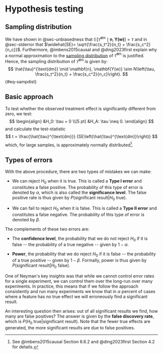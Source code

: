 # Hypothesis testing


## Sampling distribution

We have shown in @sec-unbiasedness that $\mathbb{E}\left[\hat{\tau}^{\text{dm}}\mid \mathbf{n}, \mathbf{Y(w)}\right]=\tau$ and in @sec-stderror that $\widehat{SE}= \sqrt{\frac{s_t^2}{n_t} + \frac{s_c^2}{n_c}}$. Furthermore, @imbens2015causal and @ding2023first explain why a normal approximation to the  [sampling distribution](stats_foundations.md#sampling-distribution) of $\hat{\tau}^{\text{dm}}$ is justified. Hence, the sampling distribution of $\hat{\tau}^{\text{dm}}$ is given by:
$$
\hat{\tau}^{\text{dm}} \mid \mathbf{n}, \mathbf{Y(w)} \sim N\left(\tau, \frac{s_t^2}{n_t} + \frac{s_c^2}{n_c}\right).
$${#eq-sampdist}

## Basic approach

To test whether the observed treatment effect is significantly different from zero, we test:
$$
\begin{align}
&H_0: \tau = 0 \\[5 pt]
&H_A: \tau \neq 0.
\end{align}
$$
and calculate the test-statistic
$$
t = \frac{\hat{\tau}^{\text{dm}}}
{SE\left(\hat{\tau}^{\text{dm}}\right)}
$$
which, for large samples, is approximately normally distributed[^1].

## Types of errors

With the above procedure, there are two types of mistakes we can make:

- We can reject $H_0$ when it is true. This is called a **Type I error** and constitutes a false positive. The probability of this type of error is denoted by $\alpha$, which is also called the **significance level**. The false positive rate is thus given by $P(\text{significant result} | H_0\text{ true})$.

- We can fail to reject $H_0$ when it is false. This is called a **Type II error** and constitutes a false negative. The probability of this type of error is denoted by $\beta$.

The complements of these two errors are:

- The **confidence level**, the probability that we do not reject $H_0$ if it is false -- the probability of a true negative -- given by $1 - \alpha$.

- **Power**, the probability that we do reject $H_0$ if it is false -- the probability of a true positive -- given by $1 - \beta$. Formally, power is thus given by $P(\text{significant result} | H_0\text{ false})$.

One of Neyman's key insights was that while we cannot control error rates for a single experiment, we can control them over the long-run over many experiments. In practice, this means that if we follow the approach consistently and run many experiments we know that in $\alpha$ percent of cases where a feature has no true effect we will erroneously find a significant result.

An interesting question then arises: out of all significant results we find, how many are false positives? The answer is given by the **false discovery rate**, which is $P(H_0\text{ true} | \text{significant result})$. Note that the fewer true effects are generated, the more significant results are due to false positives.


[^1]: See @imbens2015causal Section 6.6.2 and @ding2023first Section 4.2 for details.
